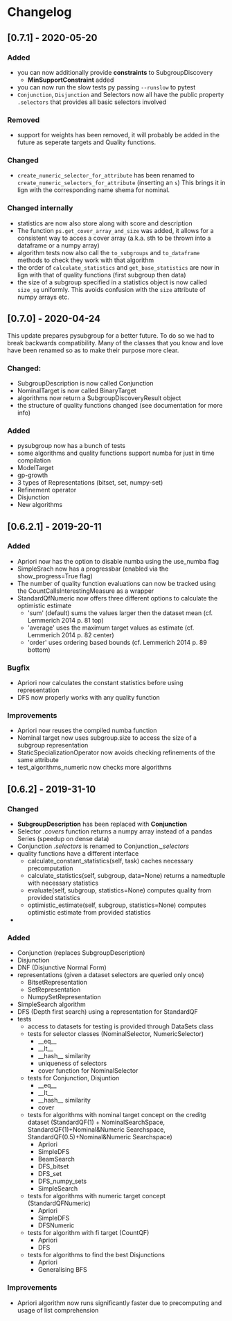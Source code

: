 # Changelog

## [0.7.1] - 2020-05-20

### Added
 - you can now additionally provide **constraints** to SubgroupDiscovery
   - **MinSupportConstraint** added
 - you can now run the slow tests py passing `--runslow` to pytest
 - `Conjunction`, `Disjunction` and Selectors now all have the public property `.selectors` that provides all basic selectors involved

### Removed
 - support for weights has been removed, it will probably be added in the future as seperate targets and Quality functions.

### Changed
 - `create_numeric_selector_for_attribute` has been renamed to `create_numeric_selectors_for_attribute` (inserting an `s`) This brings it in lign with the corresponding name shema for nominal.

### Changed internally
 - statistics are now also store along with score and description
 - The function `ps.get_cover_array_and_size` was added, it allows for a consistent way to acces a cover array (a.k.a. sth to be thrown into a dataframe or a numpy array)
 - algorithm tests now also call the `to_subgroups` and `to_dataframe` methods to check they work with that algorithm
 - the order of `calculate_statistics` and `get_base_statistics` are now in lign with that of quality functions (first subgroup then data)
 - the size of a subgroup specified in a statistics object is now called `size_sg` uniformly. This avoids confusion with the `size` attribute of numpy arrays etc.

## [0.7.0] - 2020-04-24

This update prepares pysubgroup for a better future. To do so we had to break backwards compatibility. Many of the classes that you know and love have been renamed so as to make their purpose more clear.
### Changed:
- SubgroupDescription is now called Conjunction
- NominalTarget is now called BinaryTarget
- algorithms now return a SubgroupDiscoveryResult object
- the structure of quality functions changed (see documentation for more info)

### Added
 - pysubgroup now has a bunch of tests
 - some algorithms and quality functions support numba for just in time compilation
 - ModelTarget
 - gp-growth
 - 3 types of Representations (bitset, set, numpy-set)
 - Refinement operator
 - Disjunction
 - New algorithms


## [0.6.2.1] - 2019-20-11
### Added
- Apriori now has the option to disable numba using the use_numba flag
- SimpleSrach now has a progressbar (enabled via the show_progress=True flag)
- The number of quality function evaluations can now be tracked using the CountCallsInterestingMeasure as a wrapper
- StandardQfNumeric now offers three different options to calculate the optimistic estimate
  - 'sum' (default) sums the values larger then the dataset mean (cf. Lemmerich 2014 p. 81 top)
  - 'average' uses the maximum target values as estimate (cf. Lemmerich 2014 p. 82 center)
  - 'order' uses ordering based bounds (cf. Lemmerich 2014 p. 89 bottom)


### Bugfix
- Apriori now calculates the constant statistics before using representation
- DFS now properly works with any quality function

### Improvements
- Apriori now reuses the compiled numba function
- Nominal target now uses subgroup.size to access the size of a subgroup representation
- StaticSpecializationOperator now avoids checking refinements of the same attribute
- test_algorithms_numeric now checks more algorithms

## [0.6.2] - 2019-31-10
### Changed
- **SubgroupDescription** has been replaced with **Conjunction**
- Selector _.covers_ function returns a numpy array instead of a pandas Series (speedup on dense data)
- Conjunction _.selectors_ is renamed to Conjunction.*\_selectors*
- quality functions have a different interface
  - calculate_constant_statistics(self, task) caches necessary precomputation
  - calculate_statistics(self, subgroup, data=None) returns a namedtuple with necessary statistics
  - evaluate(self, subgroup, statistics=None) computes quality from provided statistics
  - optimistic_estimate(self, subgroup, statistics=None) computes optimistic estimate from provided statistics
-

### Added
- Conjunction (replaces SubgroupDescription)
- Disjunction
- DNF (Disjunctive Normal Form)
- representations (given a dataset selectors are queried only once)
  - BitsetRepresentation
  - SetRepresentation
  - NumpySetRepresentation
- SimpleSearch algorithm
- DFS (Depth first search) using a representation for StandardQF
- tests
  - access to datasets for testing is provided through DataSets class
  - tests for selector classes (NominalSelector, NumericSelector)
    - \_\_eq\_\_
    - \_\_lt\_\_
    - \_\_hash\_\_ similarity
    - uniqueness of selectors
    - cover function for NominalSelector
  - tests for Conjunction, Disjuntion
    - \_\_eq\_\_
    - \_\_lt\_\_
    - \_\_hash\_\_ similarity
    - cover
  - tests for algorithms with nominal target concept on the creditg dataset (StandardQF(1) + NominalSearchSpace, StandardQF(1)+Nominal&Numeric Searchspace, StandardQF(0.5)+Nominal&Numeric Searchspace)
    - Apriori
    - SimpleDFS
    - BeamSearch
    - DFS_bitset
    - DFS_set
    - DFS_numpy_sets
    - SimpleSearch
  - tests for algorithms with numeric target concept (StandardQFNumeric)
    - Apriori
    - SimpleDFS
    - DFSNumeric
  - tests for algorithm with fi target (CountQF)
    - Apriori
    - DFS
  - tests for algorithms to find the best Disjunctions
    - Apriori
    - Generalising BFS

### Improvements
- Apriori algorithm now runs significantly faster due to precomputing and usage of list comprehension
